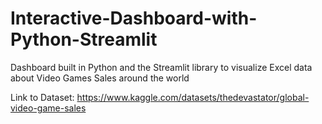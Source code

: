 # Interactive-Dashboard-with-Python-Streamlit
Dashboard built in Python and the Streamlit library to visualize Excel data about Video Games Sales around the world

Link to Dataset: https://www.kaggle.com/datasets/thedevastator/global-video-game-sales
